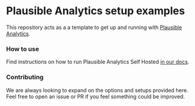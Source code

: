 # Plausible Analytics setup examples

This repository acts as a a template to get up and running with [Plausible Analytics](https://github.com/plausible/analytics).

### How to use

Find instructions on how to run Plausible Analytics Self Hosted [in our docs](https://docs.plausible.io/self-hosting).

### Contributing

We are always looking to expand on the options and setups provided here. Feel free to open an issue or PR if you feel
something could be improved.

